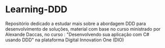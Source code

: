 # Learning-DDD
Repositório dedicado a estudar mais sobre a abordagem DDD para desenvolvimento de soluções, material com base no curso ministrado por Alexande Daccas, no curso : "Desenvolvendo sua aplicação com C# usando DDD" na plataforma Digital Innovation One (DIO) 
